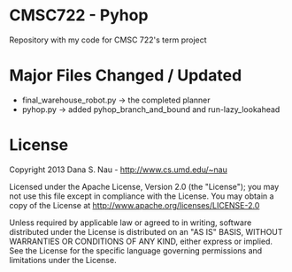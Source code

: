# CMSC722 - Pyhop
Repository with my code for CMSC 722's term project 

# Major Files Changed / Updated
- final_warehouse_robot.py -> the completed planner
- pyhop.py -> added pyhop_branch_and_bound and run-lazy_lookahead


# License
Copyright 2013 Dana S. Nau - http://www.cs.umd.edu/~nau

Licensed under the Apache License, Version 2.0 (the "License"); you may not use this file except in compliance with the License. You may obtain a copy of the License at http://www.apache.org/licenses/LICENSE-2.0

Unless required by applicable law or agreed to in writing, software distributed under the License is distributed on an "AS IS" BASIS, WITHOUT WARRANTIES OR CONDITIONS OF ANY KIND, either express or implied. See the License for the specific language governing permissions and limitations under the License.

